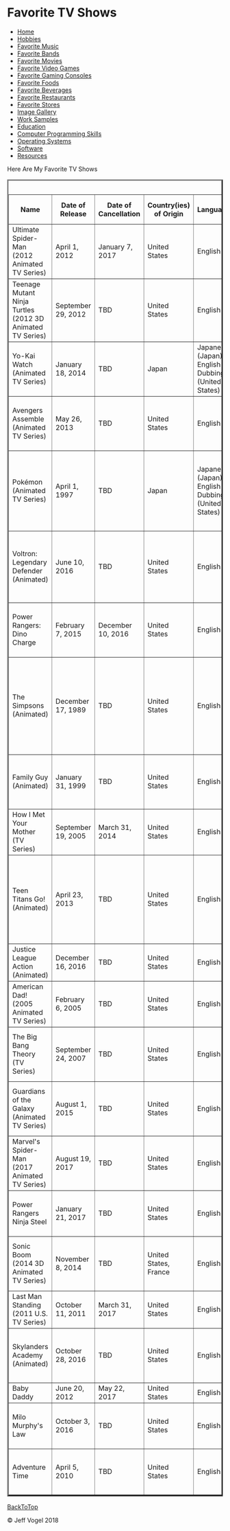 <body onload = "FavoriteTVShowsProcess()">
		<div id = "header">
			<h1>Favorite TV Shows</h1>
		</div>
		<div class="nav">
			<ul>
				<li><a href="Website About Me - Main - mobile.md">Home</a></li>
				<li><a href="Website About Me - Hobbies - mobile.md">Hobbies</a></li>
				<li><a href="Website About Me - Favorite Music - mobile.md">Favorite Music</a></li>
				<li><a href="Website About Me - Favorite Bands - mobile.md">Favorite Bands</a></li>
				<li><a href="Website About Me - Favorite Movies - mobile.md">Favorite Movies</a></li>
				<li><a href="Website About Me - Favorite Video Games - mobile.md">Favorite Video Games</a></li>
				<li><a href="Website About Me - Favorite Gaming Consoles - mobile.md">Favorite Gaming Consoles</a></li>
				<li><a href="Website About Me - Favorite Foods - mobile.md">Favorite Foods</a></li>
				<li><a href="Website About Me - Favorite Beverages - mobile.md">Favorite Beverages</a></li>
				<li><a href="Website About Me - Favorite Restaurants - mobile.md">Favorite Restaurants</a></li>
				<li><a href="Website About Me - Favorite Stores - mobile.md">Favorite Stores</a></li>
				<li><a href="Website About Me - Image Gallery - mobile.md">Image Gallery</a></li>
				<li><a href="Website About Me - Work Samples - mobile.md">Work Samples</a></li>
				<li><a href="Website About Me - Education - mobile.md">Education</a></li>
				<li><a href="Website About Me - Computer Programming Skills - mobile.md">Computer Programming Skills</a></li>
				<li><a href="Website About Me - Operating Systems - mobile.md">Operating Systems</a></li>
				<li><a href="Website About Me - Software - mobile.md">Software</a></li>
				<li><a href="Website About Me - Resources - mobile.md">Resources</a></li>
			</ul>
		</div>
		<div id = "content">
			<p>Here Are My Favorite TV Shows</p>
			<div id = "myFavoriteTVShowsDivElement">
				<table border = "3">
				<caption>Favorite TV Shows</caption>
					<tr>
						<th>Name</th>
						<th>Date of Release</th>
						<th>Date of Cancellation</th>
						<th>Country(ies) of Origin</th>
						<th>Language(s)</th>
						<th>Genre(s)</th>
						<th>Number of Seasons</th>
						<th>Number of Episodes</th>
						<th>Running Time(s)</th>
						<th>Original Network(s) in the USA</th>
						<th>Composer(s)</td>
						<th>Creator(s)</th>
						<th>Resource Number</th>
					</tr>
					<tr>
						<td>Ultimate Spider-Man (2012 Animated TV Series)</td>
						<td>April 1, 2012</td>
						<td>January 7, 2017</td>
						<td>United States</td>
						<td>English</td>
						<td>Superhero Fiction, Action, Comedy-Drama</td>
						<td>4</td>
						<td>104</td>
						<td>22 Minutes</td>
						<td>Disney XD</td>
						<td>Kevin Menthei</td>
						<td>Marvel Animation</td>
						<td><a href="Website About Me - Resources - mobile.md">1</a></td>
					</tr>
					<tr>
						<td>Teenage Mutant Ninja Turtles (2012 3D Animated TV Series)</td>
						<td>September 29, 2012</td>
						<td>TBD</td>
						<td>United States</td>
						<td>English</td>
						<td>Action, Comedy, Drama</td>
						<td>5</td>
						<td>124</td>
						<td>22 Minutes</td>
						<td>Nickelodeon</td>
						<td>Sebastian Evans II, Stanley Martinez</td>
						<td>Ciro Nieli, Joshua Sternin, J. R. Ventimilia</td>
						<td><a href="Website About Me - Resources - mobile.md">2</a></td>
					</tr>
					<tr>
						<td>Yo-Kai Watch (Animated TV Series)</td>
						<td>January 18, 2014</td>
						<td>TBD</td>
						<td>Japan</td>
						<td>Japanese (Japan), English Dubbing (United States)</td>
						<td>Action, Comedy, Supernatural</td>
						<td>2</td>
						<td>150</td>
						<td>22 Minutes</td>
						<td>Disney XD</td>
						<td>Kenichiro Saigo</td>
						<td>Level-5</td>
						<td><a href="Website About Me - Resources - mobile.md">3</a></td>
					</tr>
					<tr>
						<td>Avengers Assemble (Animated TV Series)</td>
						<td>May 26, 2013</td>
						<td>TBD</td>
						<td>United States</td>
						<td>English</td>
						<td>Superhero, Acton, Adventure</td>
						<td>4</td>
						<td>92</td>
						<td>22 Minutes</td>
						<td>Disney XD</td>
						<td>Micheal McCuistion, Lolita Ritmanis, Kristopher Carter</td>
						<td>Marvel Animation, Man of Action</td>
						<td><a href="Website About Me - Resources - mobile.md">4</a></td>
					</tr>
					<tr>
						<td>Pok&eacute;mon (Animated TV Series)</td>
						<td>April 1, 1997</td>
						<td>TBD</td>
						<td>Japan</td>
						<td>Japanese (Japan), English Dubbing (United States)</td>
						<td>Action, Adventure, Fantasy</td>
						<td>20</td>
						<td>994</td>
						<td>22 Minutes</td>
						<td>First Run Syndication, The WB (Kids' WB), Cartoon Network, Boomerang, Disney XD, UniMas</td>
						<td>Shinji Miyazaki, Hirokazu Tanaka, Manny Corallo, John Loeffler</td>
						<td>None</td>
						<td><a href="Website About Me - Resources - mobile.md">5</a></td>
					</tr>
					<tr>
						<td>Voltron: Legendary Defender (Animated)</td>
						<td>June 10, 2016</td>
						<td>TBD</td>
						<td>United States</td>
						<td>English</td>
						<td>Action-Adventure, Science Fantasy, Mecha</td>
						<td>4</td>
						<td>39</td>
						<td>69 Minutes (First Episode), 23 Minutes (All Other Episodes)</td>
						<td>Netflix</td>
						<td>Brad Breeck</td>
						<td>None</td>
						<td><a href="Website About Me - Resources - mobile.md">6</a></td>
					</tr>
					<tr>
						<td>Power Rangers: Dino Charge</td>
						<td>February 7, 2015</td>
						<td>December 10, 2016</td>
						<td>United States</td>
						<td>English</td>
						<td>Action, Adventure, Science Fantasy, Superhero Fiction</td>
						<td>2</td>
						<td>44</td>
						<td>23 Minutes</td>
						<td>Nickelodeon</td>
						<td>Ron Wasserman (Rearranged by Noam Kaniel)</td>
						<td>Haim Saban, Toei Company</td>
						<td><a href="Website About Me - Resources - mobile.md">7</a></td>
					</tr>
					<tr>
						<td>The Simpsons (Animated)</td>
						<td>December 17, 1989</td>
						<td>TBD</td>
						<td>United States</td>
						<td>English</td>
						<td>Animated Sitcom</td>
						<td>29</td>
						<td>627</td>
						<td>21 to 24 Minutes</td>
						<td>Fox</td>
						<td>Danny Elfman (Theme Music), Richard Gibbs, Arthur B. Rubinstein, Alf Clausen, Bleeding Fingers Music</td>
						<td>Matt Groening</td>
						<td><a href="Website About Me - Resources - mobile.md">8</a></td>
					</tr>
					<tr>
						<td>Family Guy (Animated)</td>
						<td>January 31, 1999</td>
						<td>TBD</td>
						<td>United States</td>
						<td>English</td>
						<td>Animated Sitcom</td>
						<td>16</td>
						<td>298</td>
						<td>20 to 23 Minutes, 45 Minutes (Select Episodes)</td>
						<td>Fox</td>
						<td>Ron Jones, Walt Murphy</td>
						<td>Seth MacFarlane</td>
						<td><a href="Website About Me - Resources - mobile.md">9</a></td>
					</tr>
					<tr>
						<td>How I Met Your Mother (TV Series)</td>
						<td>September 19, 2005</td>
						<td>March 31, 2014</td>
						<td>United States</td>
						<td>English</td>
						<td>Sitcom, Romantic Comedy</td>
						<td>9</td>
						<td>208</td>
						<td>22 Minutes</td>
						<td>CBS</td>
						<td>John Swihart</td>
						<td>Carter Bays, Craig Thomas</td>
						<td><a href="Website About Me - Resources - mobile.md">10</a></td>
					</tr>
					<tr>
						<td>Teen Titans Go! (Animated)</td>
						<td>April 23, 2013</td>
						<td>TBD</td>
						<td>United States</td>
						<td>English</td>
						<td>Action, Comedy, Adventure, Science Fiction</td>
						<td>4</td>
						<td>203</td>
						<td>11 Minutes</td>
						<td>Cartoon Network</td>
						<td>Andy Sturmer (Remixed by Mix Master Mike) (Theme Music), Armen Chakmakian, Jason Brandt</td>
						<td>Aaron Horvath, Michael Jelenic</td>
						<td><a href="Website About Me - Resources - mobile.md">11</a></td>
					</tr>
					<tr>
						<td>Justice League Action (Animated)</td>
						<td>December 16, 2016</td>
						<td>TBD</td>
						<td>United States</td>
						<td>English</td>
						<td>Action, Adventure, Superhero, Comedy</td>
						<td>1</td>
						<td>46</td>
						<td>15 Minutes</td>
						<td>Cartoon Network</td>
						<td>Kevin Reipl</td>
						<td>None</td>
						<td><a href="Website About Me - Resources - mobile.md">12</a></td>
					</tr>
					<tr>
						<td>American Dad! (2005 Animated TV Series)</td>
						<td>February 6, 2005</td>
						<td>TBD</td>
						<td>United States</td>
						<td>English</td>
						<td>Animated Sitcom</td>
						<td>14</td>
						<td>234</td>
						<td>22 to 24 Minutes</td>
						<td>Fox, TBS</td>
						<td>Walter Murphy, Joel McNeely, Ron Jones</td>
						<td>Seth MacFarlane, Mike Barker, Matt Weitzman</td>
						<td><a href="Website About Me - Resources - mobile.md">13</a></td>
					</tr>
					<tr>
						<td>The Big Bang Theory (TV Series)</td>
						<td>September 24, 2007</td>
						<td>TBD</td>
						<td>United States</td>
						<td>English</td>
						<td>Sitcom</td>
						<td>11</td>
						<td>238</td>
						<td>18 to 22 Minutes</td>
						<td>CBS</td>
						<td>None, Barenaked Ladies (Theme Music Composer)</td>
						<td>Chuck Lorre, Bill Prady</td>
						<td><a href="Website About Me - Resources - mobile.md">14</a></td>
					</tr>
					<tr>
						<td>Guardians of the Galaxy (Animated TV Series)</td>
						<td>August 1, 2015</td>
						<td>TBD</td>
						<td>United States</td>
						<td>English</td>
						<td>Action, Adventure, Comedy, Science Fiction, Superhero</td>
						<td>2</td>
						<td>51</td>
						<td>21 to 22 Minutes</td>
						<td>Disney XD</td>
						<td>Micheal Tavera</td>
						<td>Marty Isenberg</td>
						<td><a href="Website About Me - Resources - mobile.md">15</a></td>
					</tr>
					<tr>
						<td>Marvel's Spider-Man (2017 Animated TV Series)</td>
						<td>August 19, 2017</td>
						<td>TBD</td>
						<td>United States</td>
						<td>English</td>
						<td>Superhero Fiction</td>
						<td>1</td>
						<td>14</td>
						<td>21 to 22 Minutes</td>
						<td>Disney XD</td>
						<td>Kevin Manthei</td>
						<td>Kevin Shinick</td>
						<td><a href="Website About Me - Resources - mobile.md">16</a></td>
					</tr>
					<tr>
						<td>Power Rangers Ninja Steel</td>
						<td>January 21, 2017</td>
						<td>TBD</td>
						<td>United States</td>
						<td>English</td>
						<td>Action, Adventure, Science Fiction, Superhero</td>
						<td>1</td>
						<td>21</td>
						<td>23 Minutes</td>
						<td>Nickelodeon</td>
						<td>Noam Kaniel</td>
						<td>Haim Saban, Toei Company</td>
						<td><a href="Website About Me - Resources - mobile.md">17</a></td>
					</tr>
					<tr>
						<td>Sonic Boom (2014 3D Animated TV Series)</td>
						<td>November 8, 2014</td>
						<td>TBD</td>
						<td>United States, France</td>
						<td>English</td>
						<td>Comedy, Action-Adventure, Fantasy</td>
						<td>2</td>
						<td>104</td>
						<td>11 Minutes</td>
						<td>Cartoon Network, Boomerang</td>
						<td>Micheal Richard Plowman</td>
						<td>Evan Bailey, Donna Friedman Meir, Sandrine Nguyen</td>
						<td><a href="Website About Me - Resources - mobile.md">18</a></td>
					</tr>
					<tr>
						<td>Last Man Standing (2011 U.S. TV Series)</td>
						<td>October 11, 2011</td>
						<td>March 31, 2017</td>
						<td>United States</td>
						<td>English</td>
						<td>Sitcom</td>
						<td>6</td>
						<td>130</td>
						<td>21 Minutes</td>
						<td>ABC</td>
						<td>Monte Montgomery, Carl Theil</td>
						<td>Jack Burditt</td>
						<td><a href="Website About Me - Resources - mobile.md">19</a></td>
					</tr>
					<tr>
						<td>Skylanders Academy (Animated)</td>
						<td>October 28, 2016</td>
						<td>TBD</td>
						<td>United States</td>
						<td>English</td>
						<td>Action-Adventure, Comedy, Fantasy</td>
						<td>2</td>
						<td>25</td>
						<td>44 Minutes (Episode 1), 24 - 25 Minutes</td>
						<td>Netflix</td>
						<td>Conrad Wedde, Samuel Scott, Lukasz Buda</td>
						<td>Eric Rogers</td>
						<td><a href="Website About Me - Resources - mobile.md">20</a></td>
					</tr>
					<tr>
						<td>Baby Daddy</td>
						<td>June 20, 2012</td>
						<td>May 22, 2017</td>
						<td>United States</td>
						<td>English</td>
						<td>Sitcom</td>
						<td>6</td>
						<td>100</td>
						<td>22 Minutes</td>
						<td>Freeform</td>
						<td>Doug DeAngelis</td>
						<td>Dan Berendsen</td>
						<td><a href="Website About Me - Resources - mobile.md">21</a></td>
					</tr>
					<tr>
						<td>Milo Murphy's Law</td>
						<td>October 3, 2016</td>
						<td>TBD</td>
						<td>United States</td>
						<td>English</td>
						<td>Comedy</td>
						<td>1</td>
						<td>20</td>
						<td>22 Minutes</td>
						<td>Disney XD</td>
						<td>Danny Jacob</td>
						<td>Dan Povenmire, Jeff "Swampy" Marsh</td>
						<td><a href="Website About Me - Resources - mobile.md">22</a></td>
					</tr>
					<tr>
						<td>Adventure Time</td>
						<td>April 5, 2010</td>
						<td>TBD</td>
						<td>United States</td>
						<td>English</td>
						<td>Comedy, Fantasy, Adventure, Science Fiction</td>
						<td>10</td>
						<td>274</td>
						<td>11 Minutes, 6 Minutes (pilot only)</td>
						<td>Cartoon Network</td>
						<td>Casey James Basichis, Tim Kiefer</td>
						<td>Pendleton Ward</td>
						<td><a href="Website About Me - Resources - mobile.md">23</a></td>
					</tr>
				</table>
			</div>
		</div>
		<div id = "backToTop">
			<a href = "Website About Me - Favorite TV Shows - mobile.md">BackToTop</a>
		</div>
		<div id = "footer">
			<p>&copy; Jeff Vogel 2018</p>
		</div>
	</body>
